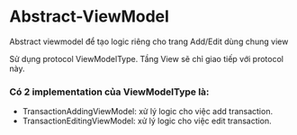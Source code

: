 # Abstract-ViewModel
Abstract viewmodel để tạo logic riêng cho trang Add/Edit dùng chung view

Sử dụng protocol ViewModelType. Tầng View sẽ chỉ giao tiếp với protocol này.

### Có 2 implementation của ViewModelType là:
 - TransactionAddingViewModel: xử lý logic cho việc add transaction.
 - TransactionEditingViewModel: xử lý logic cho việc edit transaction.
